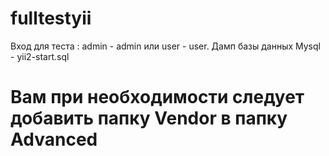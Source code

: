 # fulltestyii
Вход для теста :
admin - admin или user - user.
Дамп базы данных Mysql - yii2-start.sql
# Вам при необходимости следует добавить папку Vendor в папку Advanced
